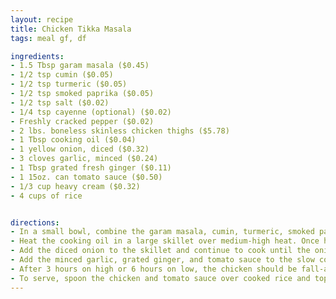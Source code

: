 ```yaml
---
layout: recipe
title: Chicken Tikka Masala
tags: meal gf, df

ingredients:
- 1.5 Tbsp garam masala ($0.45)
- 1/2 tsp cumin ($0.05)
- 1/2 tsp turmeric ($0.05)
- 1/2 tsp smoked paprika ($0.05)
- 1/2 tsp salt ($0.02)
- 1/4 tsp cayenne (optional) ($0.02)
- Freshly cracked pepper ($0.02)
- 2 lbs. boneless skinless chicken thighs ($5.78)
- 1 Tbsp cooking oil ($0.04)
- 1 yellow onion, diced ($0.32)
- 3 cloves garlic, minced ($0.24)
- 1 Tbsp grated fresh ginger ($0.11)
- 1 15oz. can tomato sauce ($0.50)
- 1/3 cup heavy cream ($0.32)
- 4 cups of rice


directions:
- In a small bowl, combine the garam masala, cumin, turmeric, smoked paprika, salt, cayenne, and some freshly cracked pepper (about 10 cranks of a pepper mill). Sprinkle the spice mix over both sides of the chicken thighs, coating them liberally.
- Heat the cooking oil in a large skillet over medium-high heat. Once hot, add the seasoned chicken and cook for about 3 minutes on each side, or until well browned (the chicken does not need to be cooked through). Transfer the seared chicken to the slow cooker.
- Add the diced onion to the skillet and continue to cook until the onions are soft and slightly browned on the edges. Remove the skillet from the heat. Add the onions to the slow cooker, then add 1/4 cup of water to the skillet and stir to dissolve the browned bits from the bottom of the skillet. Pour the water into the slow cooker.
- Add the minced garlic, grated ginger, and tomato sauce to the slow cooker with the chicken and onion. Briefly stir, then place the lid on top, and turn the slow cooker on. Cook on high for 3 hours or low for 6 hours.
- After 3 hours on high or 6 hours on low, the chicken should be fall-apart tender. Turn the slow cooker off, then add the heavy cream. Stir gently to combine the cream with the tomato sauce. Taste the sauce and add salt if needed.
- To serve, spoon the chicken and tomato sauce over cooked rice and top with fresh cilantro.
---
```

